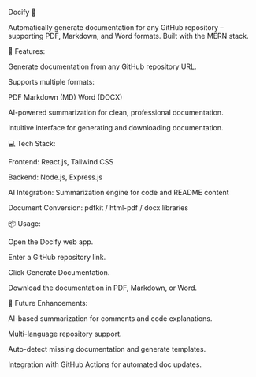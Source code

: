 Docify 📝

Automatically generate documentation for any GitHub repository – supporting PDF, Markdown, and Word formats. Built with the MERN stack.

🚀 Features:

Generate documentation from any GitHub repository URL.

Supports multiple formats:

PDF
Markdown (MD)
Word (DOCX)

AI-powered summarization for clean, professional documentation.

Intuitive interface for generating and downloading documentation.


💻 Tech Stack:

Frontend: React.js, Tailwind CSS

Backend: Node.js, Express.js

AI Integration: Summarization engine for code and README content

Document Conversion: pdfkit / html-pdf / docx libraries

📦 Usage:

Open the Docify web app.

Enter a GitHub repository link.

Click Generate Documentation.

Download the documentation in PDF, Markdown, or Word.

🌟 Future Enhancements:

AI-based summarization for comments and code explanations.

Multi-language repository support.

Auto-detect missing documentation and generate templates.

Integration with GitHub Actions for automated doc updates.




